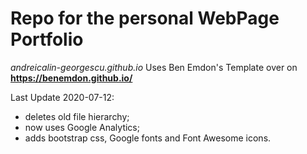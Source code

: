 # Repo for the personal WebPage Portfolio
*andreicalin-georgescu.github.io*
Uses Ben Emdon's Template over on **https://benemdon.github.io/**

Last Update 2020-07-12:
- deletes old file hierarchy;
- now uses Google Analytics;
- adds bootstrap css, Google fonts and Font Awesome icons.